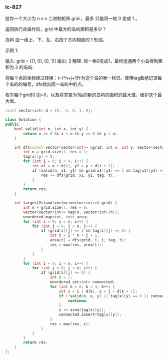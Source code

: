 ### lc-827

给你一个大小为 n x n 二进制矩阵 grid 。最多 只能将一格 0 变成 1 。

返回执行此操作后，grid 中最大的岛屿面积是多少？

岛屿 由一组上、下、左、右四个方向相连的 1 形成。

 

示例 1:

输入: grid = [[1, 0], [0, 1]]
输出: 3
解释: 将一格0变成1，最终连通两个小岛得到面积为 3 的岛屿.



将每个点的坐标经过转换：t=i*n+j+1作为这个岛的唯一标识。使用tag数组记录每个岛屿的编号，dfs找出同一岛屿中的点。

枚举每个grid[i] [j]=0，以及将其变为1后的新的岛屿的面积的最大值，维护这个最大值。



```c++
const vector<int> d = {0, -1, 0, 1, 0};

class Solution {
public:
    bool valid(int n, int x, int y) {
        return x >= 0 && x < n && y >= 0 && y < n;
    }

    int dfs(const vector<vector<int>> &grid, int x, int y, vector<vector<int>> &tag, int t) {
        int n = grid.size(), res = 1;
        tag[x][y] = t;
        for (int i = 0; i < 4; i++) {
            int x1 = x + d[i], y1 = y + d[i + 1];
            if (valid(n, x1, y1) && grid[x1][y1] == 1 && tag[x1][y1] == 0) {
                res += dfs(grid, x1, y1, tag, t);
            }
        }
        return res;
    }

    int largestIsland(vector<vector<int>>& grid) {
        int n = grid.size(), res = 0;
        vector<vector<int>> tag(n, vector<int>(n));
        unordered_map<int, int> area;
        for (int i = 0; i < n; i++) {
            for (int j = 0; j < n; j++) {
                if (grid[i][j] == 1 && tag[i][j] == 0) {
                    int t = i * n + j + 1;
                    area[t] = dfs(grid, i, j, tag, t);
                    res = max(res, area[t]);
                }
            }
        }
        for (int i = 0; i < n; i++) {
            for (int j = 0; j < n; j++) {
                if (grid[i][j] == 0) {
                    int z = 1;
                    unordered_set<int> connected;
                    for (int k = 0; k < 4; k++) {
                        int x = i + d[k], y = j + d[k + 1];
                        if (!valid(n, x, y) || tag[x][y] == 0 || connected.count(tag[x][y]) > 0) {
                            continue;
                        }
                        z += area[tag[x][y]];
                        connected.insert(tag[x][y]);
                    }
                    res = max(res, z);
                }
            }
        }
        return res;
    }
};

```

